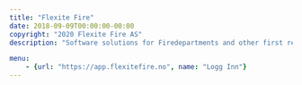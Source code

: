 ```yaml
---
title: "Flexite Fire"
date: 2018-09-09T00:00:00-00:00
copyright: "2020 Flexite Fire AS"
description: "Software solutions for Firedepartments and other first responders!"

menu:
    - {url: "https://app.flexitefire.no", name: "Logg Inn"}
---
```

